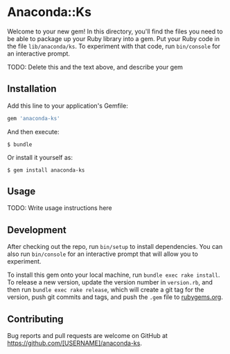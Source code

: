 # Anaconda::Ks

Welcome to your new gem! In this directory, you'll find the files you need to be able to package up your Ruby library into a gem. Put your Ruby code in the file `lib/anaconda/ks`. To experiment with that code, run `bin/console` for an interactive prompt.

TODO: Delete this and the text above, and describe your gem

## Installation

Add this line to your application's Gemfile:

```ruby
gem 'anaconda-ks'
```

And then execute:

    $ bundle

Or install it yourself as:

    $ gem install anaconda-ks

## Usage

TODO: Write usage instructions here

## Development

After checking out the repo, run `bin/setup` to install dependencies. You can also run `bin/console` for an interactive prompt that will allow you to experiment.

To install this gem onto your local machine, run `bundle exec rake install`. To release a new version, update the version number in `version.rb`, and then run `bundle exec rake release`, which will create a git tag for the version, push git commits and tags, and push the `.gem` file to [rubygems.org](https://rubygems.org).

## Contributing

Bug reports and pull requests are welcome on GitHub at https://github.com/[USERNAME]/anaconda-ks.

